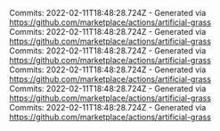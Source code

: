 Commits: 2022-02-11T18:48:28.724Z - Generated via https://github.com/marketplace/actions/artificial-grass
<br>
Commits: 2022-02-11T18:48:28.724Z - Generated via https://github.com/marketplace/actions/artificial-grass
<br>
Commits: 2022-02-11T18:48:28.724Z - Generated via https://github.com/marketplace/actions/artificial-grass
<br>
Commits: 2022-02-11T18:48:28.724Z - Generated via https://github.com/marketplace/actions/artificial-grass
<br>
Commits: 2022-02-11T18:48:28.724Z - Generated via https://github.com/marketplace/actions/artificial-grass
<br>
Commits: 2022-02-11T18:48:28.724Z - Generated via https://github.com/marketplace/actions/artificial-grass
<br>
